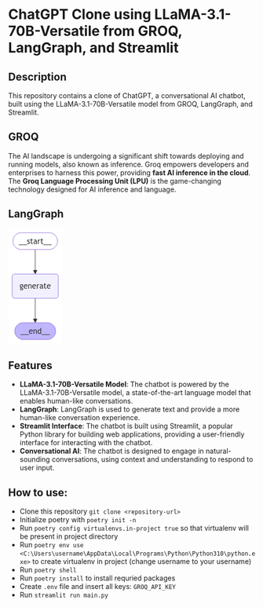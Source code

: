 # ChatGPT Clone using LLaMA-3.1-70B-Versatile from GROQ, LangGraph, and Streamlit

## Description
This repository contains a clone of ChatGPT, a conversational AI chatbot, built using the LLaMA-3.1-70B-Versatile model from GROQ, LangGraph, and Streamlit.

## GROQ
The AI landscape is undergoing a significant shift towards deploying and running models, also known as inference. Groq empowers developers and enterprises to harness this power, providing **fast AI inference in the cloud**.
The **Groq Language Processing Unit (LPU)** is the game-changing technology designed for AI inference and language.

## LangGraph
![alt text](graph_image.png)

## Features
* **LLaMA-3.1-70B-Versatile Model**: The chatbot is powered by the LLaMA-3.1-70B-Versatile model, a state-of-the-art language model that enables human-like conversations.
* **LangGraph**: LangGraph is used to generate text and provide a more human-like conversation experience.
* **Streamlit Interface**: The chatbot is built using Streamlit, a popular Python library for building web applications, providing a user-friendly interface for interacting with the chatbot.
* **Conversational AI**: The chatbot is designed to engage in natural-sounding conversations, using context and understanding to respond to user input.


## How to use:
-   Clone this repository `git clone <repository-url>`
-   Initialize poetry with `poetry init -n`
-   Run `poetry config virtualenvs.in-project true` so that virtualenv will be present in project directory
-   Run `poetry env use <C:\Users\username\AppData\Local\Programs\Python\Python310\python.exe>` to create virtualenv in project (change username to your username)
-   Run `poetry shell`
-   Run `poetry install` to install requried packages
-   Create `.env` file and insert all keys: `GROQ_API_KEY`
-   Run `streamlit run main.py`
